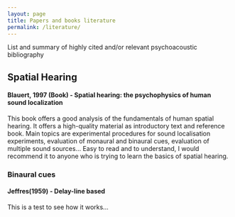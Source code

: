 ```yaml
---
layout: page
title: Papers and books literature
permalink: /literature/
---
```


List and summary of highly cited and/or relevant psychoacoustic bibliography

## Spatial Hearing
#### Blauert, 1997 (Book) - Spatial hearing: the psychophysics of human sound localization
This book offers a good analysis of the fundamentals of human spatial hearing. It offers a high-quality material as introductory text and reference book.
Main topics are experimental procedures for sound localisation experiments, evaluation of monaural and binaural cues, evaluation of multiple sound sources...
Easy to read and to understand, I would recommend it to anyone who is trying to learn the basics of spatial hearing.
### Binaural cues
#### Jeffres(1959) - Delay-line based
This is a test to see how it works...
